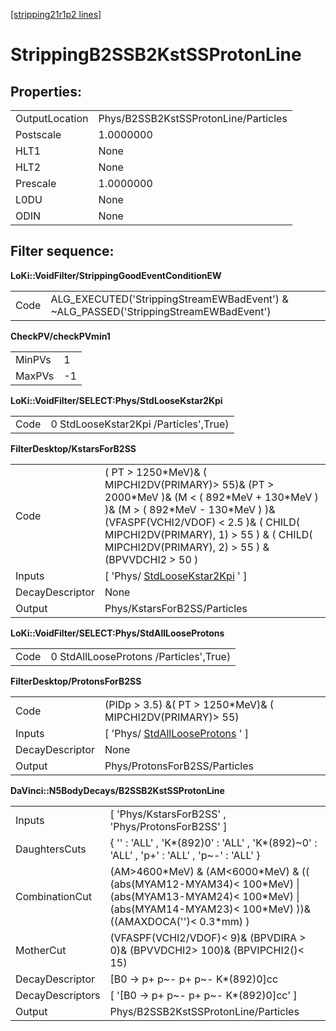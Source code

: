 [[stripping21r1p2 lines]](./stripping21r1p2-ew)

# StrippingB2SSB2KstSSProtonLine

## Properties:

|                |                                      |
|----------------|--------------------------------------|
| OutputLocation | Phys/B2SSB2KstSSProtonLine/Particles |
| Postscale      | 1.0000000                            |
| HLT1           | None                                 |
| HLT2           | None                                 |
| Prescale       | 1.0000000                            |
| L0DU           | None                                 |
| ODIN           | None                                 |

## Filter sequence:

**LoKi::VoidFilter/StrippingGoodEventConditionEW**

|      |                                                                                       |
|------|---------------------------------------------------------------------------------------|
| Code | ALG_EXECUTED('StrippingStreamEWBadEvent') & \~ALG_PASSED('StrippingStreamEWBadEvent') |

**CheckPV/checkPVmin1**

|        |     |
|--------|-----|
| MinPVs | 1   |
| MaxPVs | -1  |

**LoKi::VoidFilter/SELECT:Phys/StdLooseKstar2Kpi**

|      |                                       |
|------|---------------------------------------|
| Code | 0 StdLooseKstar2Kpi /Particles',True) |

**FilterDesktop/KstarsForB2SS**

|                 |                                                                                                                                                                                                                                                                            |
|-----------------|----------------------------------------------------------------------------------------------------------------------------------------------------------------------------------------------------------------------------------------------------------------------------|
| Code            | ( PT \> 1250\*MeV)& ( MIPCHI2DV(PRIMARY)\> 55)& (PT \> 2000\*MeV )& (M \< ( 892\*MeV + 130\*MeV ) )& (M \> ( 892\*MeV - 130\*MeV ) )& (VFASPF(VCHI2/VDOF) \< 2.5 )& ( CHILD( MIPCHI2DV(PRIMARY), 1) \> 55 ) & ( CHILD( MIPCHI2DV(PRIMARY), 2) \> 55 ) & (BPVVDCHI2 \> 50 ) |
| Inputs          | [ 'Phys/ [StdLooseKstar2Kpi](./stripping21r1p2-stdloosekstar2kpi) ' ]                                                                                                                                                                                                    |
| DecayDescriptor | None                                                                                                                                                                                                                                                                       |
| Output          | Phys/KstarsForB2SS/Particles                                                                                                                                                                                                                                               |

**LoKi::VoidFilter/SELECT:Phys/StdAllLooseProtons**

|      |                                        |
|------|----------------------------------------|
| Code | 0 StdAllLooseProtons /Particles',True) |

**FilterDesktop/ProtonsForB2SS**

|                 |                                                                           |
|-----------------|---------------------------------------------------------------------------|
| Code            | (PIDp \> 3.5) &( PT \> 1250\*MeV)& ( MIPCHI2DV(PRIMARY)\> 55)             |
| Inputs          | [ 'Phys/ [StdAllLooseProtons](./stripping21r1p2-stdalllooseprotons) ' ] |
| DecayDescriptor | None                                                                      |
| Output          | Phys/ProtonsForB2SS/Particles                                             |

**DaVinci::N5BodyDecays/B2SSB2KstSSProtonLine**

|                  |                                                                                                                                                                              |
|------------------|------------------------------------------------------------------------------------------------------------------------------------------------------------------------------|
| Inputs           | [ 'Phys/KstarsForB2SS' , 'Phys/ProtonsForB2SS' ]                                                                                                                           |
| DaughtersCuts    | { '' : 'ALL' , 'K\*(892)0' : 'ALL' , 'K\*(892)\~0' : 'ALL' , 'p+' : 'ALL' , 'p\~-' : 'ALL' }                                                                                 |
| CombinationCut   | (AM\>4600\*MeV) & (AM\<6000\*MeV) & (( (abs(MYAM12-MYAM34)\< 100\*MeV) \| (abs(MYAM13-MYAM24)\< 100\*MeV) \| (abs(MYAM14-MYAM23)\< 100\*MeV) ))& ((AMAXDOCA('')\< 0.3\*mm) ) |
| MotherCut        | (VFASPF(VCHI2/VDOF)\< 9)& (BPVDIRA \> 0)& (BPVVDCHI2\> 100)& (BPVIPCHI2()\< 15)                                                                                              |
| DecayDescriptor  | [B0 -\> p+ p\~- p+ p\~- K\*(892)0]cc                                                                                                                                       |
| DecayDescriptors | [ '[B0 -\> p+ p\~- p+ p\~- K\*(892)0]cc' ]                                                                                                                               |
| Output           | Phys/B2SSB2KstSSProtonLine/Particles                                                                                                                                         |
